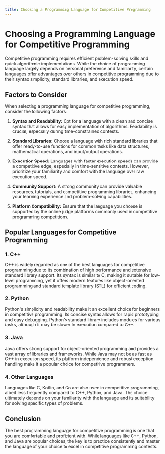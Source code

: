 ```yaml
---
title: Choosing a Programming Language for Competitive Programming
---
```


# Choosing a Programming Language for Competitive Programming

Competitive programming requires efficient problem-solving skills and quick algorithmic implementations. While the choice of programming language largely depends on personal preference and familiarity, certain languages offer advantages over others in competitive programming due to their syntax simplicity, standard libraries, and execution speed.

## Factors to Consider

When selecting a programming language for competitive programming, consider the following factors:

1. **Syntax and Readability:** Opt for a language with a clean and concise syntax that allows for easy implementation of algorithms. Readability is crucial, especially during time-constrained contests.

2. **Standard Libraries:** Choose a language with rich standard libraries that offer ready-to-use functions for common tasks like data structures, mathematical operations, and input/output operations.

3. **Execution Speed:** Languages with faster execution speeds can provide a competitive edge, especially in time-sensitive contests. However, prioritize your familiarity and comfort with the language over raw execution speed.

4. **Community Support:** A strong community can provide valuable resources, tutorials, and competitive programming libraries, enhancing your learning experience and problem-solving capabilities.

5. **Platform Compatibility:** Ensure that the language you choose is supported by the online judge platforms commonly used in competitive programming competitions.

## Popular Languages for Competitive Programming

### 1. C++

C++ is widely regarded as one of the best languages for competitive programming due to its combination of high performance and extensive standard library support. Its syntax is similar to C, making it suitable for low-level programming, yet it offers modern features like object-oriented programming and standard template library (STL) for efficient coding.

### 2. Python

Python's simplicity and readability make it an excellent choice for beginners in competitive programming. Its concise syntax allows for rapid prototyping and easy debugging. Python's standard library includes modules for various tasks, although it may be slower in execution compared to C++.

### 3. Java

Java offers strong support for object-oriented programming and provides a vast array of libraries and frameworks. While Java may not be as fast as C++ in execution speed, its platform independence and robust exception handling make it a popular choice for competitive programmers.

### 4. Other Languages

Languages like C, Kotlin, and Go are also used in competitive programming, albeit less frequently compared to C++, Python, and Java. The choice ultimately depends on your familiarity with the language and its suitability for solving specific types of problems.

## Conclusion

The best programming language for competitive programming is one that you are comfortable and proficient with. While languages like C++, Python, and Java are popular choices, the key is to practice consistently and master the language of your choice to excel in competitive programming contests.
